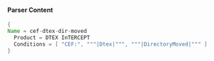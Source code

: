 #### Parser Content
```Java
{
Name = cef-dtex-dir-moved
  Product = DTEX InTERCEPT
  Conditions = [ "CEF:", """|Dtex|""", """|DirectoryMoved|""" ]
}
```